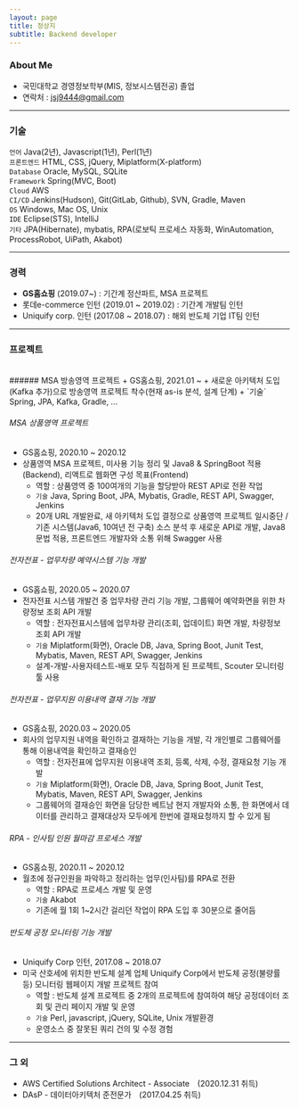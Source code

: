 ```yaml
---
layout: page
title: 정상지
subtitle: Backend developer
---
```

### About Me

- 국민대학교 경영정보학부(MIS, 정보시스템전공) 졸업
- 연락처 : jsj9444@gmail.com

---

### 기술
`언어` Java(2년), Javascript(1년), Perl(1년) <br>
`프론트엔드` HTML, CSS, jQuery, Miplatform(X-platform) <br>
`Database` Oracle, MySQL, SQLite <br>
`Framework` Spring(MVC, Boot) <br>
`Cloud` AWS <br>
`CI/CD` Jenkins(Hudson), Git(GitLab, Github), SVN, Gradle, Maven <br>
`OS` Windows, Mac OS, Unix <br>
`IDE` Eclipse(STS), IntelliJ <br>
`기타` JPA(Hibernate), mybatis, RPA(로보틱 프로세스 자동화, WinAutomation, ProcessRobot, UiPath, Akabot)

---

### 경력
- **GS홈쇼핑** (2019.07~) : 기간계 정산파트, MSA 프로젝트
- 롯데e-commerce 인턴 (2019.01 ~ 2019.02) : 기간계 개발팀 인턴
- Uniquify corp. 인턴 (2017.08 ~ 2018.07) : 해외 반도체 기업 IT팀 인턴

---

### 프로젝트 
<br>
###### MSA 방송영역 프로젝트
+ GS홈쇼핑, 2021.01 ~
+ 새로운 아키텍처 도입(Kafka 추가)으로 방송영역 프로젝트 착수(현재 as-is 분석, 설계 단계)
+ `기술` Spring, JPA, Kafka, Gradle, ...

###### MSA 상품영역 프로젝트 
+ GS홈쇼핑, 2020.10 ~ 2020.12
+ 상품영역 MSA 프로젝트, 미사용 기능 정리 및 Java8 & SpringBoot 적용(Backend), 리액트로 웹화면 구성 목표(Frontend)
    - 역할 : 상품영역 중 100여개의 기능을 할당받아 REST API로 전환 작업
    - `기술`  Java, Spring Boot, JPA, Mybatis, Gradle, REST API, Swagger, Jenkins
    - 20개 URL 개발완료, 새 아키텍처 도입 결정으로 상품영역 프로젝트 일시중단 / <br>
    기존 시스템(Java6, 10여년 전 구축) 소스 분석 후 새로운 API로 개발, Java8 문법 적용, 프론트엔드 개발자와 소통 위해 Swagger 사용

###### 전자전표 - 업무차량 예약시스템 기능 개발
+ GS홈쇼핑, 2020.05 ~ 2020.07
+ 전자전표 시스템 개발건 중 업무차량 관리 기능 개발, 그룹웨어 예약화면을 위한 차량정보 조회 API 개발
    - 역할 : 전자전표시스템에 업무차량 관리(조회, 업데이트) 화면 개발, 차량정보 조회 API 개발
    - `기술`  Miplatform(화면), Oracle DB, Java, Spring Boot, Junit Test, Mybatis, Maven, REST API, Swagger, Jenkins
    - 설계-개발-사용자테스트-배포 모두 직접하게 된 프로젝트, Scouter 모니터링 툴 사용

###### 전자전표 - 업무지원 이용내역 결재 기능 개발
+ GS홈쇼핑, 2020.03 ~ 2020.05
+ 회사의 업무지원 내역을 확인하고 결재하는 기능을 개발, 각 개인별로 그룹웨어를 통해 이용내역을 확인하고 결재승인
    - 역할 : 전자전표에 업무지원 이용내역 조회, 등록, 삭제, 수정, 결재요청 기능 개발
    - `기술`  Miplatform(화면), Oracle DB, Java, Spring Boot, Junit Test, Mybatis, Maven, REST API, Swagger, Jenkins
    - 그룹웨어의 결재승인 화면을 담당한 베트남 현지 개발자와 소통, 한 화면에서 데이터를 관리하고 결재대상자 모두에게 한번에 결재요청까지 할 수 있게 됨

###### RPA - 인사팀 인원 월마감 프로세스 개발
+ GS홈쇼핑, 2020.11 ~ 2020.12
+ 월초에 정규인원을 파악하고 정리하는 업무(인사팀)를 RPA로 전환
    - 역할 : RPA로 프로세스 개발 및 운영
    - `기술`  Akabot
    - 기존에 월 1회 1~2시간 걸리던 작업이 RPA 도입 후 30분으로 줄어듬

###### 반도체 공정 모니터링 기능 개발
+ Uniquify Corp 인턴, 2017.08 ~ 2018.07
+ 미국 산호세에 위치한 반도체 설계 업체 Uniquify Corp에서 반도체 공정(불량률 등) 모니터링 웹페이지 개발 프로젝트 참여
    - 역할 : 반도체 설계 프로젝트 중 2개의 프로젝트에 참여하여 해당 공정데이터 조회 및 관리 페이지 개발 및 운영
    - `기술`  Perl, javascript, jQuery, SQLite, Unix 개발환경
    - 운영소스 중 잘못된 쿼리 건의 및 수정 경험
 
---

### 그 외
* AWS Certified Solutions Architect - Associate　(2020.12.31 취득)
* DAsP - 데이터아키텍처 준전문가　(2017.04.25 취득)